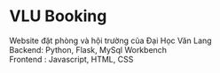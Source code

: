 # VLU Booking
Website đặt phòng và hội trường của Đại Học Văn Lang  
Backend: Python, Flask, MySql Workbench  
Frontend : Javascript, HTML, CSS
